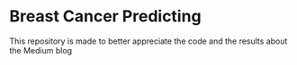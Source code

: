 # Breast Cancer Predicting
This repository is made to better appreciate the code and the results about the Medium blog
